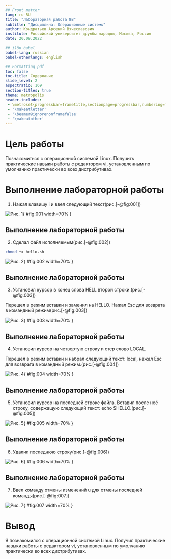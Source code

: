 ```yaml
---
## Front matter
lang: ru-RU
title: "Лабораторная работа №8"
subtitle: "Дисциплина: Операционные системы"
author: Кондратьев Арсений Вячеславович
institute: Российский университет дружбы народов, Москва, Россия
date: 20.09.2022

## i18n babel
babel-lang: russian
babel-otherlangs: english

## Formatting pdf
toc: false
toc-title: Содержание
slide_level: 2
aspectratio: 169
section-titles: true
theme: metropolis
header-includes:
 - \metroset{progressbar=frametitle,sectionpage=progressbar,numbering=fraction}
 - '\makeatletter'
 - '\beamer@ignorenonframefalse'
 - '\makeatother'
---
```



# Цель работы

Познакомиться с операционной системой Linux. Получить практические навыки работы с редактором vi, установленным по умолчанию практически во всех дистрибутивах.

# Выполнение лабораторной работы

1.	Нажал клавишу i и ввел следующий текст(рис.[-@fig:001])

 ![Рис. 1](image/1.png){ #fig:001 width=70% }
 
## Выполнение лабораторной работы

 2. Сделал файл исполняемым(рис.[-@fig:002])

``` bash
chmod +x hello.sh
```
 
 ![Рис. 2](image/2.png){ #fig:002 width=70% }
 
## Выполнение лабораторной работы

3. Установил курсор в конец слова HELL второй строки.(рис.[-@fig:003])

 Перешел в режим вставки и заменил на HELLO. Нажал Esc для возврата в командный режим(рис.[-@fig:003])

![Рис. 3](image/3.png){ #fig:003 width=70% }
 
## Выполнение лабораторной работы

4. Установил курсор на четвертую строку и стер слово LOCAL.

Перешел в режим вставки и набрал следующий текст: local, нажал Esc для
возврата в командный режим.(рис.[-@fig:004])

 ![Рис. 4](image/4.png){ #fig:004 width=70% }

## Выполнение лабораторной работы

5. Установил курсор на последней строке файла. Вставил после неё строку, содержащую следующий текст: echo $HELLO.(рис.[-@fig:005])

 ![Рис. 5](image/5.png){ #fig:005 width=70% }

## Выполнение лабораторной работы

6.	Удалил последнюю строку(рис.[-@fig:006])

 ![Рис. 6](image/6.png){ #fig:006 width=70% }

## Выполнение лабораторной работы

7. Ввел команду отмены изменений u для отмены последней команды(рис.[-@fig:007])

![Рис. 7](image/7.png){ #fig:007 width=70% }
 
# Вывод

Я познакомился с операционной системой Linux. Получил практические навыки работы с редактором vi, установленным по умолчанию практически во всех дистрибутивах.



